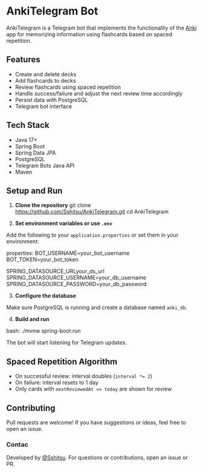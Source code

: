 # AnkiTelegram Bot  

AnkiTelegram is a Telegram bot that implements the functionality of the [Anki](https://apps.ankiweb.net/) app for memorizing information using flashcards based on spaced repetition.
##  Features

-  Create and delete decks
-  Add flashcards to decks
-  Review flashcards using spaced repetition
-  Handle success/failure and adjust the next review time accordingly
-  Persist data with PostgreSQL
-  Telegram bot interface

##  Tech Stack
- Java 17+
- Spring Boot
- Spring Data JPA
- PostgreSQL
- Telegram Bots Java API
- Maven

##  Setup and Run

1. **Clone the repository**
git clone https://github.com/Sshitsu/AnkiTelegram.git
cd AnkiTelegram
 

2. **Set environment variables or use `.env`**

Add the following to your `application.properties` or set them in your environment:

 properties:
  BOT_USERNAME=your_bot_username
  BOT_TOKEN=your_bot_token

  SPRING_DATASOURCE_URLyour_ds_url
  SPRING_DATASOURCE_USERNAME=your_db_username
  SPRING_DATASOURCE_PASSWORD=your_db_password
 

3. **Configure the database**

Make sure PostgreSQL is running and create a database named `anki_db`.

4. **Build and run**

bash:
./mvnw spring-boot:run
 

The bot will start listening for Telegram updates.

 

## Spaced Repetition Algorithm

* On successful review: interval doubles (`interval *= 2`)
* On failure: interval resets to 1 day
* Only cards with `nextReviewedAt <= today` are shown for review

## Contributing

Pull requests are welcome! If you have suggestions or ideas, feel free to open an issue.


### Contac
Developed by [@Sshitsu](https://github.com/Sshitsu).
For questions or contributions, open an issue or PR.

 
